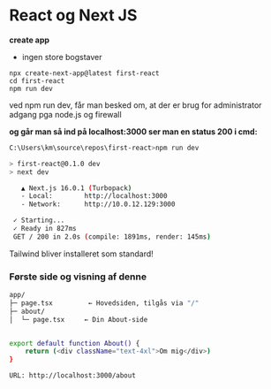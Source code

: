 # React og Next JS

**create app** 
- ingen store bogstaver

```
npx create-next-app@latest first-react
cd first-react
npm run dev
```

ved npm run dev, får man besked om, at der er brug for administrator adgang pga node.js og firewall

**og går man så ind på localhost:3000 ser man en status 200 i cmd:**

```bash
C:\Users\km\source\repos\first-react>npm run dev

> first-react@0.1.0 dev
> next dev

   ▲ Next.js 16.0.1 (Turbopack)
   - Local:        http://localhost:3000
   - Network:      http://10.0.12.129:3000

 ✓ Starting...
 ✓ Ready in 827ms
 GET / 200 in 2.0s (compile: 1891ms, render: 145ms)
```

Tailwind bliver installeret som standard!

### Første side og visning af denne
```bash
app/
├─ page.tsx         ← Hovedsiden, tilgås via "/"
├─ about/
│  └─ page.tsx     ← Din About-side


export default function About() {
    return (<div className="text-4xl">Om mig</div>)
}

URL: http://localhost:3000/about
``` 
